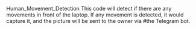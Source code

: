 Human_Movement_Detection
This code will detect if there are any movements in front of the laptop. If any movement is detected, it would capture it, and the picture will be sent to the owner via #the Telegram bot. 


